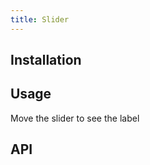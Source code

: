 ```yaml
---
title: Slider
---
```


## Installation
<doc-installation components="QBtn" :plugins="['Meta', 'Cookies']" directives="Ripple" :config="{ notify: 'Notify' }" />

## Usage
<doc-example title="Standard" file="QSlider/Standard" />
<doc-example title="With Floating Point Precision" file="QSlider/FloatingPoint" />
<doc-example title="With Step" file="QSlider/Step" />

Move the slider to see the label
<doc-example title="With Label" file="QSlider/Label" />
<doc-example title="Snaps to Steps" file="QSlider/Snap" />
<doc-example title="Markers" file="QSlider/Markers" />
<doc-example title="Display Label Always" file="QSlider/LabelAlways" />
<doc-example title="Readonly" file="QSlider/Readonly" />
<doc-example title="Disable" file="QSlider/Disable" />
<doc-example title="In a List" file="QSlider/List" />

## API
<doc-api file="QSlider" />
